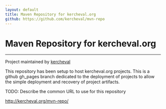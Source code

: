 ```yaml
---
layout: default
title: Maven Repository for kercheval.org
github: https://github.com/kercheval/mvn-repo
---
```


# Maven Repository for kercheval.org

***

<span class="credits left">Project maintained by <a href="https://github.com/kercheval">kercheval</a></span>


This repository has been setup to host kercheval.org projects.  This
is a github gh_pages branch dedicated to the deployment of projects to
allow the simple deployment and recovery of project artifacts.

TODO: Describe the common URL to use for this repository

http://kercheval.org/mvn-repo/